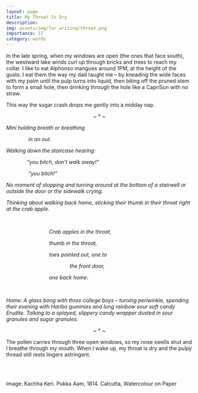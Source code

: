 ```yaml
---
layout: page
title: My Throat Is Dry
description: 
img: assets/img/for_writing/throat.png
importance: 17
category: words
---
```


In the late spring, when my windows are open (the ones that face south), the westward lake winds curl up through bricks and trees to reach my collar. I like to eat Alphonso mangoes around 1PM, at the height of the gusts. I eat them the way my dad taught me – by kneading the wide faces with my palm until the pulp turns into liquid, then biting off the pruned stem to form a small hole, then drinking through the hole like a CapriSun with no straw. 

This way the sugar crash drops me gently into a midday nap.

<p><center> ~ * ~ </center></p>

*Mini holding breath or breathing*

&emsp;&emsp;&emsp;&emsp; *in an out.*

*Walking down the staircase hearing:*

&emsp;&emsp;&emsp;&emsp;*“you bitch, don’t walk away!”*

&emsp;&emsp;&emsp;&emsp; *“you bitch!”*

*No moment of stopping and turning around at the bottom of a stairwell or outside the door or the sidewalk crying.*

*Thinking about walking back home, sticking their thumb in their throat right at the crab apple.*

<br/>

&emsp;&emsp;&emsp;&emsp;&emsp;&emsp;&emsp;&emsp; *Crab apples in the throat,*

&emsp;&emsp;&emsp;&emsp;&emsp;&emsp;&emsp;&emsp; *thumb in the throat,*

&emsp;&emsp;&emsp;&emsp;&emsp;&emsp;&emsp;&emsp; *toes pointed out, one to*

&emsp;&emsp;&emsp;&emsp;&emsp;&emsp;&emsp;&emsp;&emsp;&emsp;&emsp;&emsp; *the front door,*

&emsp;&emsp;&emsp;&emsp;&emsp;&emsp;&emsp;&emsp; *one back home*.

<br/>

*Home: A glass bong with three college boys – turning periwinkle, spending their evening with Haribo gummies and long rainbow sour soft candy Erudite. Talking to a splayed, slippery candy wrapper dusted in sour granules and sugar granules.*

<p><center> ~ * ~ </center></p>

The pollen carries through three open windows, so my nose swells shut and I breathe through my mouth. When I wake up, my throat is dry and the pulpy thread still rests lingers astringent.




<br/><br/>

Image: Kachha Keri. Pukka Aam, 1814. Calcutta, Watercolour on Paper
